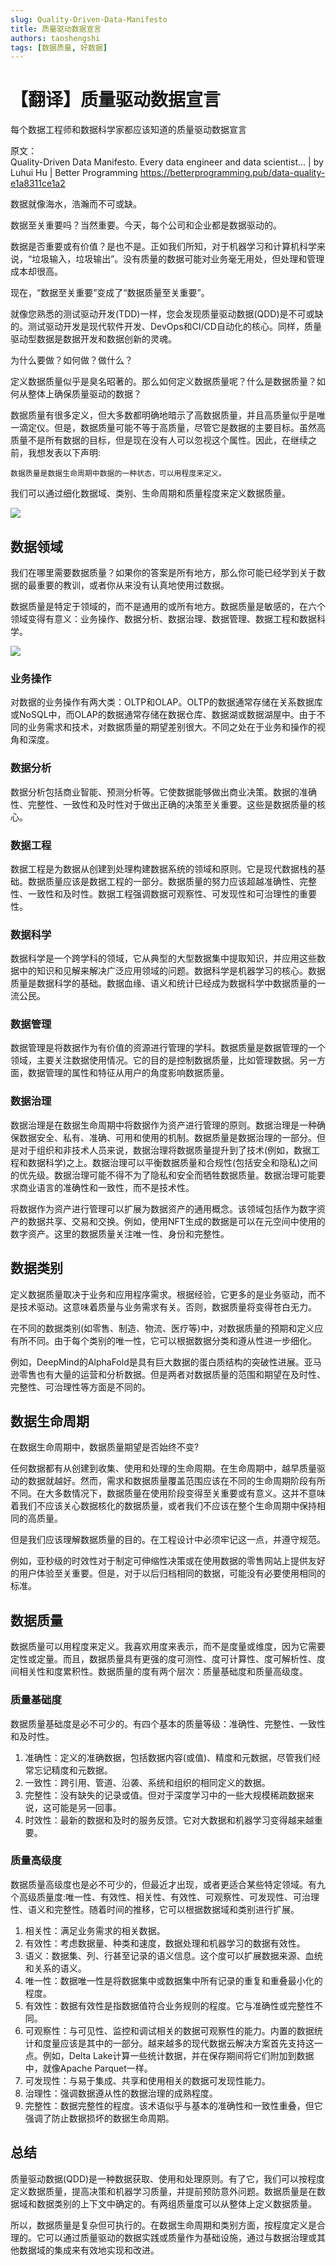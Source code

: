 ```yaml
---
slug: Quality-Driven-Data-Manifesto
title: 质量驱动数据宣言
authors: taoshengshi
tags: [数据质量, 好数据]
---
```


# 【翻译】质量驱动数据宣言
每个数据工程师和数据科学家都应该知道的质量驱动数据宣言

原文：  
Quality-Driven Data Manifesto. Every data engineer and data scientist… | by Luhui Hu | Better Programming
https://betterprogramming.pub/data-quality-e1a8311ce1a2

数据就像海水，浩瀚而不可或缺。

数据至关重要吗？当然重要。今天，每个公司和企业都是数据驱动的。

数据是否重要或有价值？是也不是。正如我们所知，对于机器学习和计算机科学来说，“垃圾输入，垃圾输出”。没有质量的数据可能对业务毫无用处，但处理和管理成本却很高。

现在，“数据至关重要”变成了“数据质量至关重要”。

就像您熟悉的测试驱动开发(TDD)一样，您会发现质量驱动数据(QDD)是不可或缺的。测试驱动开发是现代软件开发、DevOps和CI/CD自动化的核心。同样，质量驱动型数据是数据开发和数据创新的灵魂。

为什么要做？如何做？做什么？

定义数据质量似乎是臭名昭著的。那么如何定义数据质量呢？什么是数据质量？如何从整体上确保质量驱动的数据？

数据质量有很多定义，但大多数都明确地暗示了高数据质量，并且高质量似乎是唯一滴定仪。但是，数据质量可能不等于高质量，尽管它是数据的主要目标。虽然高质量不是所有数据的目标，但是现在没有人可以忽视这个属性。因此，在继续之前，我想发表以下声明:

```
数据质量是数据生命周期中数据的一种状态，可以用程度来定义。
```
我们可以通过细化数据域、类别、生命周期和质量程度来定义数据质量。

![](./img/data-quality.png)

## 数据领域
我们在哪里需要数据质量？如果你的答案是所有地方，那么你可能已经学到关于数据的最重要的教训，或者你从来没有认真地使用过数据。

数据质量是特定于领域的，而不是通用的或所有地方。数据质量是敏感的，在六个领域变得有意义：业务操作、数据分析、数据治理、数据管理、数据工程和数据科学。

![](./img/data-quality-domain.png)

### 业务操作
对数据的业务操作有两大类：OLTP和OLAP。OLTP的数据通常存储在关系数据库或NoSQL中，而OLAP的数据通常存储在数据仓库、数据湖或数据湖屋中。由于不同的业务需求和技术，对数据质量的期望差别很大。不同之处在于业务和操作的视角和深度。

### 数据分析
数据分析包括商业智能、预测分析等。它使数据能够做出商业决策。数据的准确性、完整性、一致性和及时性对于做出正确的决策至关重要。这些是数据质量的核心。

### 数据工程
数据工程是为数据从创建到处理构建数据系统的领域和原则。它是现代数据栈的基础。数据质量应该是数据工程的一部分。数据质量的努力应该超越准确性、完整性、一致性和及时性。数据工程强调数据可观察性、可发现性和可治理性的重要性。

### 数据科学
数据科学是一个跨学科的领域，它从典型的大型数据集中提取知识，并应用这些数据中的知识和见解来解决广泛应用领域的问题。数据科学是机器学习的核心。数据质量是数据科学的基础。数据血缘、语义和统计已经成为数据科学中数据质量的一流公民。

### 数据管理
数据管理是将数据作为有价值的资源进行管理的学科。数据质量是数据管理的一个领域，主要关注数据使用情况。它的目的是控制数据质量，比如管理数据。另一方面，数据管理的属性和特征从用户的角度影响数据质量。

### 数据治理
数据治理是在数据生命周期中将数据作为资产进行管理的原则。数据治理是一种确保数据安全、私有、准确、可用和使用的机制。数据质量是数据治理的一部分。但是对于组织和非技术人员来说，数据治理将数据质量提升到了技术(例如，数据工程和数据科学)之上。数据治理可以平衡数据质量和合规性(包括安全和隐私)之间的优先级。数据治理可能不得不为了隐私和安全而牺牲数据质量。数据治理可能要求商业语言的准确性和一致性，而不是技术性。

将数据作为资产进行管理可以扩展为数据资产的通用概念。该领域包括作为数字资产的数据共享、交易和交换。例如，使用NFT生成的数据是可以在元空间中使用的数字资产。这里的数据质量关注唯一性、身份和完整性。

## 数据类别
定义数据质量取决于业务和应用程序需求。根据经验，它更多的是业务驱动，而不是技术驱动。这意味着质量与业务需求有关。否则，数据质量将变得苍白无力。

在不同的数据类别(如零售、制造、物流、医疗等)中，对数据质量的预期和定义应有所不同。由于每个类别的唯一性，它可以根据数据分类和遵从性进一步细化。

例如，DeepMind的AlphaFold是具有巨大数据的蛋白质结构的突破性进展。亚马逊零售也有大量的运营和分析数据。但是两者对数据质量的范围和期望在及时性、完整性、可治理性等方面是不同的。

## 数据生命周期
在数据生命周期中，数据质量期望是否始终不变?

任何数据都有从创建到收集、使用和处理的生命周期。在生命周期中，越早质量驱动的数据就越好。然而，需求和数据质量覆盖范围应该在不同的生命周期阶段有所不同。在大多数情况下，数据质量在使用阶段变得至关重要或有意义。这并不意味着我们不应该关心数据核化的数据质量，或者我们不应该在整个生命周期中保持相同的高质量。

但是我们应该理解数据质量的目的。在工程设计中必须牢记这一点，并遵守规范。

例如，亚秒级的时效性对于制定可伸缩性决策或在使用数据的零售网站上提供友好的用户体验至关重要。但是，对于以后归档相同的数据，可能没有必要使用相同的标准。

## 数据质量
数据质量可以用程度来定义。我喜欢用度来表示，而不是度量或维度，因为它需要定性或定量。而且，数据质量具有更强的度可测性、度可计算性、度可解析性、度间相关性和度累积性。数据质量的度有两个层次：质量基础度和质量高级度。

### 质量基础度
数据质量基础度是必不可少的。有四个基本的质量等级：准确性、完整性、一致性和及时性。

1. 准确性：定义的准确数据，包括数据内容(或值)、精度和元数据，尽管我们经常忘记精度和元数据。
2. 一致性：跨引用、管道、沿袭、系统和组织的相同定义的数据。
3. 完整性：没有缺失的记录或值。但对于深度学习中的一些大规模稀疏数据来说，这可能是另一回事。
4. 时效性：最新的数据和及时的服务反馈。它对大数据和机器学习变得越来越重要。

### 质量高级度
数据质量高级度也是必不可少的，但最近才出现，或者更适合某些特定领域。有九个高级质量度:唯一性、有效性、相关性、有效性、可观察性、可发现性、可治理性、语义和完整性。随着时间的推移，它可以根据数据域和类别进行扩展。

1. 相关性：满足业务需求的相关数据。
2. 有效性：考虑数据量、种类和速度，数据处理和机器学习的数据有效性。
3. 语义：数据集、列、行甚至记录的语义信息。这个度可以扩展数据来源、血统和关系的语义。
4. 唯一性：数据唯一性是将数据集中或数据集中所有记录的重复和重叠最小化的程度。
5. 有效性：数据有效性是指数据值符合业务规则的程度。它与准确性或完整性不同。
6. 可观察性：与可见性、监控和调试相关的数据可观察性的能力。内置的数据统计和度量应该是其中的一部分。越来越多的现代数据云解决方案首先支持这一点。例如，Delta Lake计算一些统计数据，并在保存期间将它们附加到数据中，就像Apache Parquet一样。
7. 可发现性：与易于集成、共享和使用相关的数据可发现性能力。
8. 治理性：强调数据遵从性的数据治理的成熟程度。
9. 完整性：数据完整性的程度。该术语似乎与基本的准确性和一致性重叠，但它强调了防止数据损坏的数据生命周期。

## 总结
质量驱动数据(QDD)是一种数据获取、使用和处理原则。有了它，我们可以按程度定义数据质量，提高决策和机器学习质量，并提前预防意外问题。数据质量是在数据域和数据类别的上下文中确定的。有两组质量度可以从整体上定义数据质量。

所以，数据质量是复杂但可执行的。在数据生命周期和类别方面，按程度定义是合理的。它可以通过质量驱动的数据实践或质量作为基础设施，通过与数据治理或其他数据域的集成来有效地实现和改进。